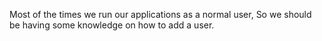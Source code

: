 


Most of the times we run our applications as a normal user, So we should be having some knowledge on how to add a user.

